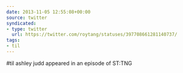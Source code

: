 ```yaml
---
date: 2013-11-05 12:55:08+00:00
source: twitter
syndicated:
- type: twitter
  url: https://twitter.com/roytang/statuses/397708661281140737/
tags:
- til
---
```


#til ashley judd appeared in an episode of ST:TNG